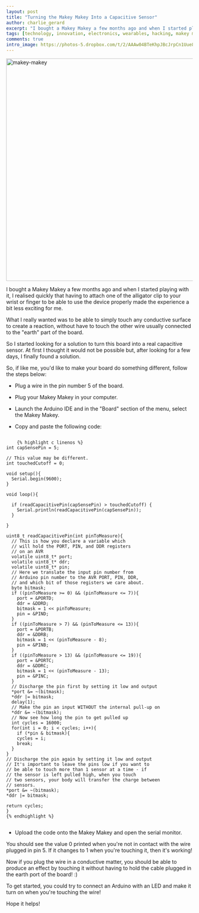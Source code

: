 ```yaml
---
layout: post
title: "Turning the Makey Makey Into a Capacitive Sensor"
author: charlie_gerard
excerpt: "I bought a Makey Makey a few months ago and when I started playing with it, I realised quickly that having to attach one of the alligator clip to your wrist or finger to be able to use the device properly made the experience a bit less exciting for me..."
tags: [technology, innovation, electronics, wearables, hacking, makey makey]
comments: true
intro_image: https://photos-5.dropbox.com/t/2/AAAw04BTeKhpJBcJrpCn1Uue82ymNvaixZp1kjti1ldnzA/12/41049144/jpeg/32x32/1/_/1/2/makey%20makey_03.jpg/EPboqx8Y5hcgAigC/HdWbucnn66fa8Bn6D0ctGDpUuNwzMrUky-vVpXQ7tic?size=1024x768&size_mode=2
---
```


<a href="https://charliegerard.files.wordpress.com/2015/04/11511-01b.jpg"><img class="aligncenter size-full wp-image-176" src="https://charliegerard.files.wordpress.com/2015/04/11511-01b.jpg" alt="makey-makey" width="600" height="600" /></a>

I bought a Makey Makey a few months ago and when I started playing with it, I realised quickly that having to attach one of the alligator clip to your wrist or finger to be able to use the device properly made the experience a bit less exciting for me.

What I really wanted was to be able to simply touch any conductive surface to create a reaction, without have to touch the other wire usually connected to the "earth" part of the board.

So I started looking for a solution to turn this board into a real capacitive sensor.
At first I thought it would not be possible but, after looking for a few days, I finally found a solution.

So, if like me, you'd like to make your board do something different, follow the steps below:

- Plug a wire in the pin number 5 of the board.

- Plug your Makey Makey in your computer.

- Launch the Arduino IDE and in the "Board" section of the menu, select the Makey Makey.

- Copy and paste the following code:

<pre><code>
    {% highlight c linenos %}
int capSensePin = 5;

// This value may be different.
int touchedCutoff = 0;

void setup(){
  Serial.begin(9600);
}

void loop(){

  if (readCapacitivePin(capSensePin) &gt; touchedCutoff) {
    Serial.println(readCapacitivePin(capSensePin));
  }

}

uint8_t readCapacitivePin(int pinToMeasure){
  // This is how you declare a variable which
  // will hold the PORT, PIN, and DDR registers
  // on an AVR
  volatile uint8_t* port;
  volatile uint8_t* ddr;
  volatile uint8_t* pin;
  // Here we translate the input pin number from
  // Arduino pin number to the AVR PORT, PIN, DDR,
  // and which bit of those registers we care about.
  byte bitmask;
  if ((pinToMeasure &gt;= 0) &amp;&amp; (pinToMeasure &lt;= 7)){
    port = &amp;PORTD;
    ddr = &amp;DDRD;
    bitmask = 1 &lt;&lt; pinToMeasure;
    pin = &amp;PIND;
  }
  if ((pinToMeasure &gt; 7) &amp;&amp; (pinToMeasure &lt;= 13)){
    port = &amp;PORTB;
    ddr = &amp;DDRB;
    bitmask = 1 &lt;&lt; (pinToMeasure - 8);
    pin = &amp;PINB;
  }
  if ((pinToMeasure &gt; 13) &amp;&amp; (pinToMeasure &lt;= 19)){
    port = &amp;PORTC;
    ddr = &amp;DDRC;
    bitmask = 1 &lt;&lt; (pinToMeasure - 13);
    pin = &amp;PINC;
  }
  // Discharge the pin first by setting it low and output
  *port &amp;= ~(bitmask);
  *ddr |= bitmask;
  delay(1);
  // Make the pin an input WITHOUT the internal pull-up on
  *ddr &amp;= ~(bitmask);
  // Now see how long the pin to get pulled up
  int cycles = 16000;
  for(int i = 0; i &lt; cycles; i++){
    if (*pin &amp; bitmask){
    cycles = i;
    break;
  }
}
// Discharge the pin again by setting it low and output
// It's important to leave the pins low if you want to
// be able to touch more than 1 sensor at a time - if
// the sensor is left pulled high, when you touch
// two sensors, your body will transfer the charge between
// sensors.
*port &amp;= ~(bitmask);
*ddr |= bitmask;

return cycles;
}
{% endhighlight %}

</code></pre>

- Upload the code onto the Makey Makey and open the serial monitor.

You should see the value 0 printed when you're not in contact with the wire plugged in pin 5. If it changes to 1 when you're touching it, then it's working!

Now if you plug the wire in a conductive matter, you should be able to produce an effect by touching it without having to hold the cable plugged in the earth port of the board! :)

To get started, you could try to connect an Arduino with an LED and make it turn on when you're touching the wire!

Hope it helps!
